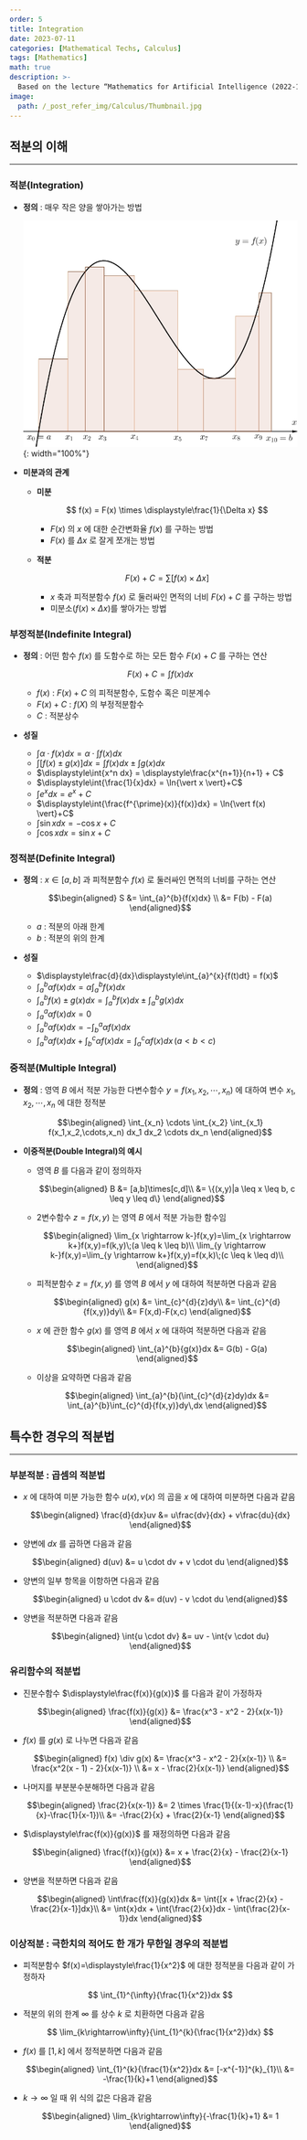 ```yaml
---
order: 5
title: Integration
date: 2023-07-11
categories: [Mathematical Techs, Calculus]
tags: [Mathematics]
math: true
description: >-
  Based on the lecture “Mathematics for Artificial Intelligence (2022-1)” by Prof. Yeo Jin Chung, Dept. of AI, Big Data & Management, College of Business Administration, Kookmin Univ.
image:
  path: /_post_refer_img/Calculus/Thumbnail.jpg
---
```


## 적분의 이해
-----

### 적분(Integration)

- **정의** : 매우 작은 양을 쌓아가는 방법

    ![01](/_post_refer_img/Calculus/05-01.jpeg){: width="100%"}

- **미분과의 관계**
    - **미분**

        $$
        f(x)
        = F(x) \times \displaystyle\frac{1}{\Delta x}
        $$

        - $F(x)$ 의 $x$ 에 대한 순간변화율 $f(x)$ 를 구하는 방법
        - $F(x)$ 를 $\Delta x$ 로 잘게 쪼개는 방법

    - **적분**

        $$
        F(x) + C
        = \displaystyle\sum{[f(x) \times \Delta x]}
        $$

        - $x$ 축과 피적분함수 $f(x)$ 로 둘러싸인 면적의 너비 $F(x)+C$ 를 구하는 방법
        - 미분소($f(x) \times \Delta x$)를 쌓아가는 방법

### 부정적분(Indefinite Integral)

- **정의** : 어떤 함수 $f(x)$ 를 도함수로 하는 모든 함수 $F(x)+C$ 를 구하는 연산

    $$
    F(x) + C = \int{f(x)dx}
    $$

    - $f(x)$ : $F(x)+C$ 의 피적분함수, 도함수 혹은 미분계수
    - $F(x)+C$ : $f(X)$ 의 부정적분함수
    - $C$ : 적분상수

- **성질**
    - $\displaystyle\int{\alpha \cdot f(x)dx} = \alpha \cdot \displaystyle\int{f(x)dx}$
    - $\displaystyle\int{[f(x) \pm g(x)] dx} = \displaystyle\int{f(x)dx} \pm \displaystyle\int{g(x)dx}$
    - $\displaystyle\int{x^n dx} = \displaystyle\frac{x^{n+1}}{n+1} + C$
    - $\displaystyle\int{\frac{1}{x}dx} = \ln{\vert x \vert}+C$
    - $\displaystyle\int{e^{x}dx} = e^{x}+C$
    - $\displaystyle\int{\frac{f^{\prime}(x)}{f(x)}dx} = \ln{\vert f(x) \vert}+C$
    - $\displaystyle\int{\sin{x}dx} = -\cos{x}+C$
    - $\displaystyle\int{\cos{x}dx} = \sin{x}+C$

### 정적분(Definite Integral)

- **정의** : $x \in [a,b]$ 과 피적분함수 $f(x)$ 로 둘러싸인 면적의 너비를 구하는 연산

    $$\begin{aligned}
    S
    &= \int_{a}^{b}{f(x)dx} \\
    &= F(b) - F(a)
    \end{aligned}$$

    - $a$ : 적분의 아래 한계
    - $b$ : 적분의 위의 한계

- **성질**
    - $\displaystyle\frac{d}{dx}\displaystyle\int_{a}^{x}{f(t)dt} = f(x)$
    - $\displaystyle\int_{a}^{b}{\alpha f(x)dx} = \alpha \displaystyle\int_{a}^{b}{f(x)dx}$
    - $\displaystyle\int_{a}^{b}{f(x) \pm g(x)dx} = \displaystyle\int_{a}^{b}{f(x)dx} \pm \displaystyle\int_{a}^{b}{g(x)dx}$
    - $\displaystyle\int_{a}^{a}{\alpha f(x)dx} = 0$
    - $\displaystyle\int_{a}^{b}{\alpha f(x)dx} = -\displaystyle\int_{b}^{a}{\alpha f(x)dx}$
    - $\displaystyle\int_{a}^{b}{\alpha f(x)dx} + \displaystyle\int_{b}^{c}{\alpha f(x)dx} = \displaystyle\int_{a}^{c}{\alpha f(x)dx}\,(a<b<c)$

### 중적분(Multiple Integral)

- **정의** : 영역 $B$ 에서 적분 가능한 다변수함수 $y=f(x_1,x_2,\cdots,x_n)$ 에 대하여 변수 $x_1,x_2,\cdots,x_n$ 에 대한 정적분

    $$\begin{aligned}
    \int_{x_n} \cdots \int_{x_2} \int_{x_1} f(x_1,x_2,\cdots,x_n) dx_1 dx_2 \cdots dx_n
    \end{aligned}$$

- **이중적분(Double Integral)의 예시**
    - 영역 $B$ 를 다음과 같이 정의하자

        $$\begin{aligned}
        B
        &= [a,b]\times[c,d]\\
        &= \{(x,y)|a \leq x \leq b, c \leq y \leq d\}
        \end{aligned}$$

    - 2변수함수 $z=f(x,y)$ 는 영역 $B$ 에서 적분 가능한 함수임

        $$\begin{aligned}
        \lim_{x \rightarrow k-}f(x,y)=\lim_{x \rightarrow k+}f(x,y)=f(k,y)\;(a \leq k \leq b)\\
        \lim_{y \rightarrow k-}f(x,y)=\lim_{y \rightarrow k+}f(x,y)=f(x,k)\;(c \leq k \leq d)\\
        \end{aligned}$$

    - 피적분함수 $z=f(x,y)$ 를 영역 $B$ 에서 $y$ 에 대하여 적분하면 다음과 같음

        $$\begin{aligned}
        g(x)
        &= \int_{c}^{d}{z}dy\\
        &= \int_{c}^{d}{f(x,y)}dy\\
        &= F(x,d)-F(x,c)
        \end{aligned}$$

    - $x$ 에 관한 함수 $g(x)$ 를 영역 $B$ 에서 $x$ 에 대하여 적분하면 다음과 같음

        $$\begin{aligned}
        \int_{a}^{b}{g(x)}dx
        &= G(b) - G(a)
        \end{aligned}$$

    - 이상을 요약하면 다음과 같음

        $$\begin{aligned}
        \int_{a}^{b}(\int_{c}^{d}{z}dy)dx
        &= \int_{a}^{b}\int_{c}^{d}{f(x,y)}dy\,dx
        \end{aligned}$$

## 특수한 경우의 적분법
-----

### 부분적분 : 곱셈의 적분법

- $x$ 에 대하여 미분 가능한 함수 $u(x),v(x)$ 의 곱을 $x$ 에 대하여 미분하면 다음과 같음

    $$\begin{aligned}
    \frac{d}{dx}uv
    &= u\frac{dv}{dx} + v\frac{du}{dx}
    \end{aligned}$$

- 양변에 $dx$ 를 곱하면 다음과 같음

    $$\begin{aligned}
    d(uv)
    &= u \cdot dv + v \cdot du
    \end{aligned}$$

- 양변의 일부 항목을 이항하면 다음과 같음

    $$\begin{aligned}
    u \cdot dv
    &= d(uv) - v \cdot du
    \end{aligned}$$

- 양변을 적분하면 다음과 같음

    $$\begin{aligned}
    \int{u \cdot dv}
    &= uv - \int{v \cdot du}
    \end{aligned}$$

### 유리함수의 적분법

- 진분수함수 $\displaystyle\frac{f(x)}{g(x)}$ 를 다음과 같이 가정하자

    $$\begin{aligned}
    \frac{f(x)}{g(x)}
    &= \frac{x^3 - x^2 - 2}{x(x-1)}
    \end{aligned}$$

- $f(x)$ 를 $g(x)$ 로 나누면 다음과 같음

    $$\begin{aligned}
    f(x) \div g(x)
    &= \frac{x^3 - x^2 - 2}{x(x-1)} \\
    &= \frac{x^2(x - 1) - 2}{x(x-1)} \\
    &= x - \frac{2}{x(x-1)}
    \end{aligned}$$

- 나머지를 부분분수분해하면 다음과 같음

    $$\begin{aligned}
    \frac{2}{x(x-1)}
    &= 2 \times \frac{1}{(x-1)-x}(\frac{1}{x}-\frac{1}{x-1})\\
    &= -\frac{2}{x} + \frac{2}{x-1}
    \end{aligned}$$

- $\displaystyle\frac{f(x)}{g(x)}$ 를 재정의하면 다음과 같음

    $$\begin{aligned}
    \frac{f(x)}{g(x)}
    &= x + \frac{2}{x} - \frac{2}{x-1}
    \end{aligned}$$

- 양변을 적분하면 다음과 같음

    $$\begin{aligned}
    \int\frac{f(x)}{g(x)}dx
    &= \int{[x + \frac{2}{x} - \frac{2}{x-1}]dx}\\
    &= \int{x}dx + \int{\frac{2}{x}}dx - \int{\frac{2}{x-1}}dx
    \end{aligned}$$

### 이상적분 : 극한치의 적어도 한 개가 무한일 경우의 적분법

- 피적분함수 $f(x)=\displaystyle\frac{1}{x^2}$ 에 대한 정적분을 다음과 같이 가정하자

    $$
    \int_{1}^{\infty}{\frac{1}{x^2}}dx
    $$

- 적분의 위의 한계 $\infty$ 를 상수 $k$ 로 치환하면 다음과 같음

    $$
    \lim_{k\rightarrow\infty}{\int_{1}^{k}{\frac{1}{x^2}}dx}
    $$

- $f(x)$ 를 $[1,k]$ 에서 정적분하면 다음과 같음

    $$\begin{aligned}
    \int_{1}^{k}{\frac{1}{x^2}}dx
    &= [-x^{-1}]^{k}_{1}\\
    &= -\frac{1}{k}+1
    \end{aligned}$$

- $k\rightarrow\infty$ 일 때 위 식의 값은 다음과 같음

    $$\begin{aligned}
    \lim_{k\rightarrow\infty}{-\frac{1}{k}+1}
    &= 1
    \end{aligned}$$